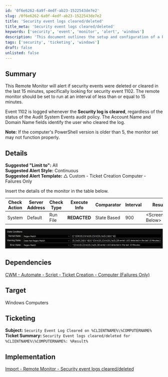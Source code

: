 ```yaml
---
id: '0f6e6262-6a9f-4edf-ab23-1522543de7e2'
slug: /0f6e6262-6a9f-4edf-ab23-1522543de7e2
title: 'Security event logs cleared/deleted'
title_meta: 'Security event logs cleared/deleted'
keywords: ['security', 'event', 'monitor', 'alert', 'windows']
description: 'This document outlines the setup and configuration of a Remote Monitor that alerts users when security events, specifically event 1102, are deleted or cleared within the last 15 minutes. It includes implementation details, dependencies, and ticketing information for effective monitoring.'
tags: ['security', 'ticketing', 'windows']
draft: false
unlisted: false
---
```


## Summary

This Remote Monitor will alert if security events were deleted or cleared in the last 15 minutes, specifically looking for security event 1102. The remote monitor should be set to run at an interval of less than or equal to 15 minutes.

Event 1102 is logged whenever the **Security log is cleared**, regardless of the status of the Audit System Events audit policy. The Account Name and Domain Name fields identify the user who cleared the log.

**Note:** If the computer's PowerShell version is older than 5, the monitor set may not function properly.

## Details

**Suggested "Limit to":** All  
**Suggested Alert Style:** Continuous  
**Suggested Alert Template:** △ Custom - Ticket Creation Computer - Failures Only  

Insert the details of the monitor in the table below.

| Check Action | Server Address | Check Type | Execute Info | Comparator | Interval | Result                |
|--------------|----------------|------------|---------------|------------|----------|-----------------------|
| System       | Default        | Run File   | **REDACTED**      | State Based | 900      | \<Screenshot Below\>  |

![Screenshot](../../../static/img/EPM---Security-Management---Remote-Monitor---Security-event-logs-cleareddeleted/image_1.png)

## Dependencies

[CWM - Automate - Script - Ticket Creation - Computer (Failures Only)](/docs/e14bf501-f10d-44d7-a19a-2284fd5c5cc9)

## Target

Windows Computers

## Ticketing

**Subject:** `Security Event Log Cleared on %CLIENTNAME%\%COMPUTERNAME%`
**Ticket Summary:** `Security Event logs cleared/deleted for %CLIENTNAME%\%COMPUTERNAME%: %Result%`

## Implementation

[Import - Remote Monitor - Security event logs cleared/deleted](/docs/5e1d98fb-913a-4384-9674-653c57bf610b)
